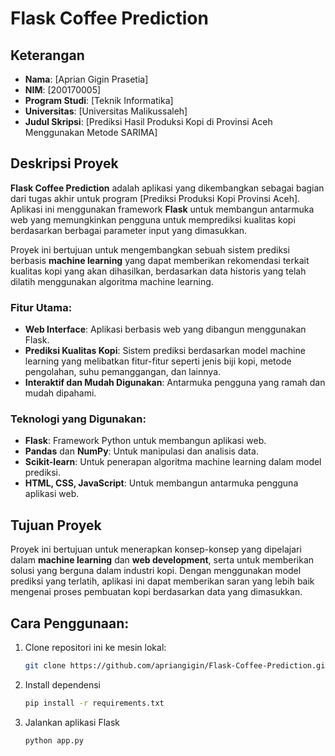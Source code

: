 # Flask Coffee Prediction
## Keterangan

- **Nama**: [Aprian Gigin Prasetia]
- **NIM**: [200170005]
- **Program Studi**: [Teknik Informatika]
- **Universitas**: [Universitas Malikussaleh]
- **Judul Skripsi**: [Prediksi Hasil Produksi Kopi di Provinsi Aceh Menggunakan Metode SARIMA]

## Deskripsi Proyek

**Flask Coffee Prediction** adalah aplikasi yang dikembangkan sebagai bagian dari tugas akhir untuk program [Prediksi Produksi Kopi Provinsi Aceh]. Aplikasi ini menggunakan framework **Flask** untuk membangun antarmuka web yang memungkinkan pengguna untuk memprediksi kualitas kopi berdasarkan berbagai parameter input yang dimasukkan. 

Proyek ini bertujuan untuk mengembangkan sebuah sistem prediksi berbasis **machine learning** yang dapat memberikan rekomendasi terkait kualitas kopi yang akan dihasilkan, berdasarkan data historis yang telah dilatih menggunakan algoritma machine learning.

### Fitur Utama:
- **Web Interface**: Aplikasi berbasis web yang dibangun menggunakan Flask.
- **Prediksi Kualitas Kopi**: Sistem prediksi berdasarkan model machine learning yang melibatkan fitur-fitur seperti jenis biji kopi, metode pengolahan, suhu pemanggangan, dan lainnya.
- **Interaktif dan Mudah Digunakan**: Antarmuka pengguna yang ramah dan mudah dipahami.
  
### Teknologi yang Digunakan:
- **Flask**: Framework Python untuk membangun aplikasi web.
- **Pandas** dan **NumPy**: Untuk manipulasi dan analisis data.
- **Scikit-learn**: Untuk penerapan algoritma machine learning dalam model prediksi.
- **HTML, CSS, JavaScript**: Untuk membangun antarmuka pengguna aplikasi web.

## Tujuan Proyek
Proyek ini bertujuan untuk menerapkan konsep-konsep yang dipelajari dalam **machine learning** dan **web development**, serta untuk memberikan solusi yang berguna dalam industri kopi. Dengan menggunakan model prediksi yang terlatih, aplikasi ini dapat memberikan saran yang lebih baik mengenai proses pembuatan kopi berdasarkan data yang dimasukkan.

## Cara Penggunaan:
1. Clone repositori ini ke mesin lokal:
   ```bash
   git clone https://github.com/apriangigin/Flask-Coffee-Prediction.git
2. Install dependensi
   ```bash
   pip install -r requirements.txt
3. Jalankan aplikasi Flask
   ```bash
   python app.py
